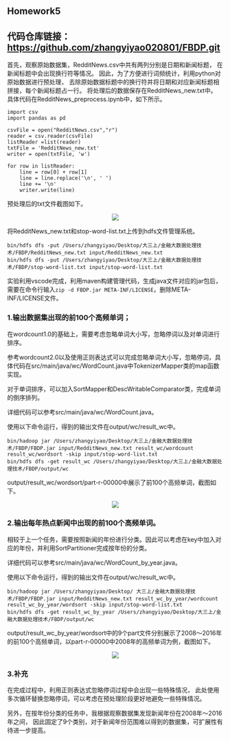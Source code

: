 ## Homework5

## 代码仓库链接：https://github.com/zhangyiyao020801/FBDP.git

首先，观察原始数据集，RedditNews.csv中共有两列分别是日期和新闻标题，
在新闻标题中会出现换行符等情况。
因此，为了方便进行词频统计，利用python对原始数据进行预处理，
去除原始数据标题中的换行符并将日期和对应新闻标题相拼接，每个新闻标题占一行。
将处理后的数据保存在RedditNews_new.txt中。
具体代码在RedditNews_preprocess.ipynb中，如下所示。

```
import csv
import pandas as pd

csvFile = open("RedditNews.csv","r")
reader = csv.reader(csvFile)
listReader =list(reader)
txtFile = 'RedditNews_new.txt'
writer = open(txtFile, 'w')

for row in listReader:
    line = row[0] + row[1]
    line = line.replace('\n', ' ')
    line += '\n'
    writer.write(line)
```

预处理后的txt文件截图如下。

<center><img src='https://s1.imagehub.cc/images/2022/10/23/2022-10-23-21.19.51.png' size=20%></center>

将RedditNews_new.txt和stop-word-list.txt上传到hdfs文件管理系统。

```
bin/hdfs dfs -put /Users/zhangyiyao/Desktop/大三上/金融大数据处理技术/FBDP/RedditNews_new.txt input/RedditNews_new.txt
bin/hdfs dfs -put /Users/zhangyiyao/Desktop/大三上/金融大数据处理技术/FBDP/stop-word-list.txt input/stop-word-list.txt
```

实验利用vscode完成，利用maven构建管理代码，生成java文件对应的jar包后，需要在命令行输入```zip -d FBDP.jar META-INF/LICENSE```，删除META-INF/LICENSE文件。

### 1.输出数据集出现的前100个高频单词；

在wordcount1.0的基础上，需要考虑忽略单词大小写，忽略停词以及对单词进行排序。

参考wordcount2.0以及使用正则表达式可以完成忽略单词大小写，忽略停词，具体代码在src/main/java/wc/WordCount.java中TokenizerMapper类的map函数实现。

对于单词排序，可以加入SortMapper和DescWritableComparator类，完成单词的倒序排列。

详细代码可以参考src/main/java/wc/WordCount.java。

使用以下命令运行，得到的输出文件在output/wc/result_wc中。
```
bin/hadoop jar /Users/zhangyiyao/Desktop/大三上/金融大数据处理技术/FBDP/FBDP.jar input/RedditNews_new.txt result_wc/wordcount result_wc/wordsort -skip input/stop-word-list.txt
bin/hdfs dfs -get result_wc /Users/zhangyiyao/Desktop/大三上/金融大数据处理技术/FBDP/output/wc
```

output/result_wc/wordsort/part-r-00000中展示了前100个高频单词，截图如下。

<center><img src='https://s1.imagehub.cc/images/2022/10/23/2022-10-23-17.10.01.png' size=20%></center>

### 2.输出每年热点新闻中出现的前100个高频单词。

相较于上一个任务，需要按照新闻的年份进行分类。因此可以考虑在key中加入对应的年份，并利用SortPartitioner完成按年份的分类。

详细代码可以参考src/main/java/wc/WordCount_by_year.java。

使用以下命令运行，得到的输出文件在output/wc/result_wc中。
```
bin/hadoop jar /Users/zhangyiyao/Desktop/ 大三上/金融大数据处理技术/FBDP/FBDP.jar input/RedditNews_new.txt result_wc_by_year/wordcount result_wc_by_year/wordsort -skip input/stop-word-list.txt
bin/hdfs dfs -get result_wc_by_year /Users/zhangyiyao/Desktop/大三上/金融大数据处理技术/FBDP/output/wc
```

output/result_wc_by_year/wordsort中的9个part文件分别展示了2008～2016年的前100个高频单词，以part-r-00000中2008年的高频单词为例，截图如下。

<center><img src='https://s1.imagehub.cc/images/2022/10/23/2022-10-23-17.12.45.png' size=20%></center>

### 3.补充

在完成过程中，利用正则表达式忽略停词过程中会出现一些特殊情况，
此处使用多次循环替换忽略停词，可以考虑在预处理阶段更好地避免一些特殊情况。

另外，在按年份分类的任务中，我根据观察数据集发现新闻年份在2008年～2016年之间，
因此固定了9个类别，对于新闻年份范围难以得到的数据集，可扩展性有待进一步提高。
